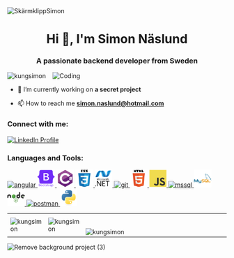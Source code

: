 <img src="https://github.com/user-attachments/assets/899d856e-9e5c-4892-bc8b-bd66f6b4c84d" alt="SkärmklippSimon" algin="center" />
<h1 align="center">Hi 👋, I'm Simon Näslund</h1>
<h3 align="center">A passionate backend developer from Sweden</h3>
<img align="right" alt="Coding" width="400" src="https://media.tenor.com/GfSX-u7VGM4AAAAM/coding.gif">

<p align="left"> <img src="https://komarev.com/ghpvc/?username=kungsimon&label=Profile%20views&color=0e75b6&style=flat" alt="kungsimon" /> </p>

- 🔭 I’m currently working on **a secret project**

- 📫 How to reach me **simon.naslund@hotmail.com**

<h3 align="left">Connect with me:</h3>
<p align="left">
<a href="https://www.linkedin.com/in/simon-n%C3%A4slund-3857a128a/" target="blank"><img align="center" src="https://raw.githubusercontent.com/rahuldkjain/github-profile-readme-generator/master/src/images/icons/Social/linked-in-alt.svg" alt="LinkedIn Profile" height="30" width="40" /></a>
</p>

<h3 align="left">Languages and Tools:</h3>
<p align="left">
  <a href="https://angular.io" target="_blank" rel="noreferrer"> <img src="https://angular.io/assets/images/logos/angular/angular.svg" alt="angular" width="40" height="40"/> </a>
  <a href="https://getbootstrap.com" target="_blank" rel="noreferrer"> <img src="https://raw.githubusercontent.com/devicons/devicon/master/icons/bootstrap/bootstrap-plain-wordmark.svg" alt="bootstrap" width="40" height="40"/> </a>
  <a href="https://www.w3schools.com/cs/" target="_blank" rel="noreferrer"> <img src="https://raw.githubusercontent.com/devicons/devicon/master/icons/csharp/csharp-original.svg" alt="csharp" width="40" height="40"/> </a>
  <a href="https://www.w3schools.com/css/" target="_blank" rel="noreferrer"> <img src="https://raw.githubusercontent.com/devicons/devicon/master/icons/css3/css3-original-wordmark.svg" alt="css3" width="40" height="40"/> </a>
  <a href="https://dotnet.microsoft.com/" target="_blank" rel="noreferrer"> <img src="https://raw.githubusercontent.com/devicons/devicon/master/icons/dot-net/dot-net-original-wordmark.svg" alt="dotnet" width="40" height="40"/> </a>
  <a href="https://git-scm.com/" target="_blank" rel="noreferrer"> <img src="https://www.vectorlogo.zone/logos/git-scm/git-scm-icon.svg" alt="git" width="40" height="40"/> </a>
  <a href="https://www.w3.org/html/" target="_blank" rel="noreferrer"> <img src="https://raw.githubusercontent.com/devicons/devicon/master/icons/html5/html5-original-wordmark.svg" alt="html5" width="40" height="40"/> </a>
  <a href="https://developer.mozilla.org/en-US/docs/Web/JavaScript" target="_blank" rel="noreferrer"> <img src="https://raw.githubusercontent.com/devicons/devicon/master/icons/javascript/javascript-original.svg" alt="javascript" width="40" height="40"/> </a>
  <a href="https://www.microsoft.com/en-us/sql-server" target="_blank" rel="noreferrer"> <img src="https://www.svgrepo.com/show/303229/microsoft-sql-server-logo.svg" alt="mssql" width="40" height="40"/> </a>
  <a href="https://www.mysql.com/" target="_blank" rel="noreferrer"> <img src="https://raw.githubusercontent.com/devicons/devicon/master/icons/mysql/mysql-original-wordmark.svg" alt="mysql" width="40" height="40"/> </a>
  <a href="https://nodejs.org" target="_blank" rel="noreferrer"> <img src="https://raw.githubusercontent.com/devicons/devicon/master/icons/nodejs/nodejs-original-wordmark.svg" alt="nodejs" width="40" height="40"/> </a>
  <a href="https://postman.com" target="_blank" rel="noreferrer"> <img src="https://www.vectorlogo.zone/logos/getpostman/getpostman-icon.svg" alt="postman" width="40" height="40"/> </a>
  <a href="https://www.python.org" target="_blank" rel="noreferrer"> <img src="https://raw.githubusercontent.com/devicons/devicon/master/icons/python/python-original.svg" alt="python" width="40" height="40"/> </a>
</p>

<table>
  <tr>
    <!-- GitHub stats on the left -->
    <td>
      <img src="https://github-readme-stats.vercel.app/api/top-langs?username=kungsimon&show_icons=true&locale=en&layout=compact" alt="kungsimon" width="400"/>
    </td>
    <!-- Streak stats on the right -->
    <td>
      <img src="https://github-readme-streak-stats.herokuapp.com/?user=kungsimon" alt="kungsimon" width="400"/>
    </td> 
    <td> 
      <p>&nbsp;<img align="right" src="https://github-readme-stats.vercel.app/api?username=kungsimon&show_icons=true&locale=en" alt="kungsimon" width="400" /></p>
    </td>
  </tr>
</table>

![Remove background project (3)](https://github.com/user-attachments/assets/1afe9ffc-8d7a-4979-b603-9dcffe3313d3)



